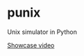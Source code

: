 # punix
Unix simulator in Python

[Showcase video](https://youtu.be/sfR-OMp_osU?si=XkaLZ90MU5bJwi5f)
